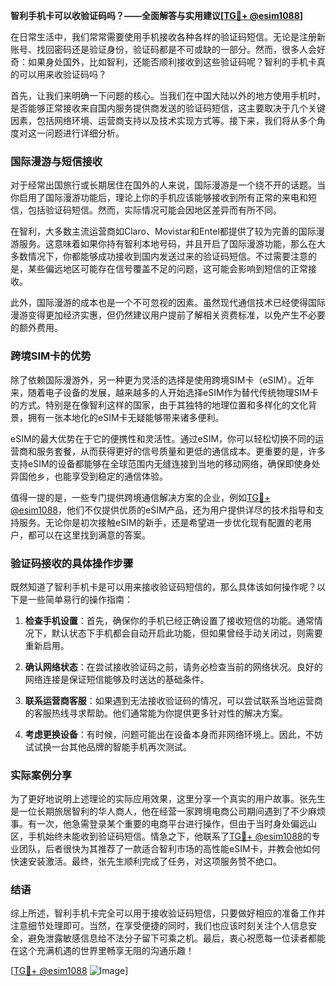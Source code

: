**智利手机卡可以收验证码吗？——全面解答与实用建议[[TG💪+ @esim1088](https://t.me/s/esim1088)]**

在日常生活中，我们常常需要使用手机接收各种各样的验证码短信。无论是注册新账号、找回密码还是验证身份，验证码都是不可或缺的一部分。然而，很多人会好奇：如果身处国外，比如智利，还能否顺利接收到这些验证码呢？智利的手机卡真的可以用来收验证码吗？

首先，让我们来明确一下问题的核心。当我们在中国大陆以外的地方使用手机时，是否能够正常接收来自国内服务提供商发送的验证码短信，这主要取决于几个关键因素，包括网络环境、运营商支持以及技术实现方式等。接下来，我们将从多个角度对这一问题进行详细分析。

### 国际漫游与短信接收

对于经常出国旅行或长期居住在国外的人来说，国际漫游是一个绕不开的话题。当你启用了国际漫游功能后，理论上你的手机应该能够接收到所有正常的来电和短信，包括验证码短信。然而，实际情况可能会因地区差异而有所不同。

在智利，大多数主流运营商如Claro、Movistar和Entel都提供了较为完善的国际漫游服务。这意味着如果你持有智利本地号码，并且开启了国际漫游功能，那么在大多数情况下，你都能够成功接收到国内发送过来的验证码短信。不过需要注意的是，某些偏远地区可能存在信号覆盖不足的问题，这可能会影响到短信的正常接收。

此外，国际漫游的成本也是一个不可忽视的因素。虽然现代通信技术已经使得国际漫游变得更加经济实惠，但仍然建议用户提前了解相关资费标准，以免产生不必要的额外费用。

### 跨境SIM卡的优势

除了依赖国际漫游外，另一种更为灵活的选择是使用跨境SIM卡（eSIM）。近年来，随着电子设备的发展，越来越多的人开始选择eSIM作为替代传统物理SIM卡的方式。特别是在像智利这样的国家，由于其独特的地理位置和多样化的文化背景，拥有一张本地化的eSIM卡无疑能够带来诸多便利。

eSIM的最大优势在于它的便携性和灵活性。通过eSIM，你可以轻松切换不同的运营商和服务套餐，从而获得更好的信号质量和更低的通信成本。更重要的是，许多支持eSIM的设备都能够在全球范围内无缝连接到当地的移动网络，确保即使身处异国他乡，也能享受到稳定的通信体验。

值得一提的是，一些专门提供跨境通信解决方案的企业，例如[TG💪+ @esim1088](https://t.me/s/esim1088)，他们不仅提供优质的eSIM产品，还为用户提供详尽的技术指导和支持服务。无论你是初次接触eSIM的新手，还是希望进一步优化现有配置的老用户，都可以在这里找到满意的答案。

### 验证码接收的具体操作步骤

既然知道了智利手机卡是可以用来接收验证码短信的，那么具体该如何操作呢？以下是一些简单易行的操作指南：

1. **检查手机设置**：首先，确保你的手机已经正确设置了接收短信的功能。通常情况下，默认状态下手机都会自动开启此功能，但如果曾经手动关闭过，则需要重新启用。
   
2. **确认网络状态**：在尝试接收验证码之前，请务必检查当前的网络状况。良好的网络连接是保证短信能够及时送达的基础条件。

3. **联系运营商客服**：如果遇到无法接收验证码的情况，可以尝试联系当地运营商的客服热线寻求帮助。他们通常能为你提供更多针对性的解决方案。

4. **考虑更换设备**：有时候，问题可能出在设备本身而非网络环境上。因此，不妨试试换一台其他品牌的智能手机再次测试。

### 实际案例分享

为了更好地说明上述理论的实际应用效果，这里分享一个真实的用户故事。张先生是一位长期旅居智利的华人商人，他在经营一家跨境电商公司期间遇到了不少麻烦事。有一次，他急需登录某个重要的电商平台进行操作，但由于当时身处偏远山区，手机始终未能收到验证码短信。情急之下，他联系了[TG💪+ @esim1088](https://t.me/s/esim1088)的专业团队，后者很快为其推荐了一款适合智利市场的高性能eSIM卡，并教会他如何快速安装激活。最终，张先生顺利完成了任务，对这项服务赞不绝口。

### 结语

综上所述，智利手机卡完全可以用于接收验证码短信，只要做好相应的准备工作并注意细节处理即可。当然，在享受便捷的同时，我们也应该时刻关注个人信息安全，避免泄露敏感信息给不法分子留下可乘之机。最后，衷心祝愿每一位读者都能在这个充满机遇的世界里畅享无阻的沟通乐趣！

[[TG💪+ @esim1088](https://t.me/s/esim1088) ![Image](https://i.postimg.cc/4NQfJmqS/Snipaste-2025-05-13-00-14-12.png)]